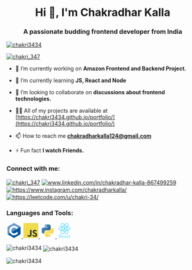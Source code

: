 <h1 align="center">Hi 👋, I'm Chakradhar Kalla</h1>
<h3 align="center">A passionate budding frontend developer from India</h3>

<p align="left"> <a href="https://github.com/ryo-ma/github-profile-trophy"><img src="https://github-profile-trophy.vercel.app/?username=chakri3434" alt="chakri3434" /></a> </p>

<p align="left"> <a href="https://twitter.com/chakri_347" target="blank"><img src="https://img.shields.io/twitter/follow/chakri_347?logo=twitter&style=for-the-badge" alt="chakri_347" /></a> </p>

- 🔭 I’m currently working on **Amazon Frontend and Backend Project.**

- 🌱 I’m currently learning **JS, React and Node**

- 👯 I’m looking to collaborate on **discussions about frontend technologies.**

- 👨‍💻 All of my projects are available at [https://chakri3434.github.io/portfolio/](https://chakri3434.github.io/portfolio/)

- 📫 How to reach me **chakradharkalla124@gmail.com**

- ⚡ Fun fact **I watch Friends.**

<h3 align="left">Connect with me:</h3>
<p align="left">
<a href="https://twitter.com/chakri_347" target="blank"><img align="center" src="https://raw.githubusercontent.com/rahuldkjain/github-profile-readme-generator/master/src/images/icons/Social/twitter.svg" alt="chakri_347" height="30" width="40" /></a>
<a href="https://linkedin.com/in/www.linkedin.com/in/chakradhar-kalla-867499259" target="blank"><img align="center" src="https://raw.githubusercontent.com/rahuldkjain/github-profile-readme-generator/master/src/images/icons/Social/linked-in-alt.svg" alt="www.linkedin.com/in/chakradhar-kalla-867499259" height="30" width="40" /></a>
<a href="https://instagram.com/https://www.instagram.com/chakradharkalla/" target="blank"><img align="center" src="https://raw.githubusercontent.com/rahuldkjain/github-profile-readme-generator/master/src/images/icons/Social/instagram.svg" alt="https://www.instagram.com/chakradharkalla/" height="30" width="40" /></a>
<a href="https://www.leetcode.com/https://leetcode.com/u/chakri-34/" target="blank"><img align="center" src="https://raw.githubusercontent.com/rahuldkjain/github-profile-readme-generator/master/src/images/icons/Social/leet-code.svg" alt="https://leetcode.com/u/chakri-34/" height="30" width="40" /></a>
</p>

<h3 align="left">Languages and Tools:</h3>
<p align="left"> <a href="https://www.cprogramming.com/" target="_blank" rel="noreferrer"> <img src="https://raw.githubusercontent.com/devicons/devicon/master/icons/c/c-original.svg" alt="c" width="40" height="40"/> </a> <a href="https://developer.mozilla.org/en-US/docs/Web/JavaScript" target="_blank" rel="noreferrer"> <img src="https://raw.githubusercontent.com/devicons/devicon/master/icons/javascript/javascript-original.svg" alt="javascript" width="40" height="40"/> </a> <a href="https://www.python.org" target="_blank" rel="noreferrer"> <img src="https://raw.githubusercontent.com/devicons/devicon/master/icons/python/python-original.svg" alt="python" width="40" height="40"/> </a> <a href="https://reactjs.org/" target="_blank" rel="noreferrer"> <img src="https://raw.githubusercontent.com/devicons/devicon/master/icons/react/react-original-wordmark.svg" alt="react" width="40" height="40"/> </a> </p>

<p><img align="left" src="https://github-readme-stats.vercel.app/api/top-langs?username=chakri3434&show_icons=true&locale=en&layout=compact" alt="chakri3434" /></p>

<p>&nbsp;<img align="center" src="https://github-readme-stats.vercel.app/api?username=chakri3434&show_icons=true&locale=en" alt="chakri3434" /></p>

<p><img align="center" src="https://github-readme-streak-stats.herokuapp.com/?user=chakri3434&" alt="chakri3434" /></p>
